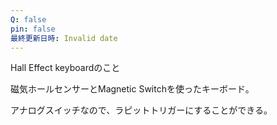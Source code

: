 ```yaml
---
Q: false
pin: false
最終更新日時: Invalid date
---
```

  

Hall Effect keyboardのこと

磁気ホールセンサーとMagnetic Switchを使ったキーボード。

  

アナログスイッチなので、ラピットトリガーにすることができる。